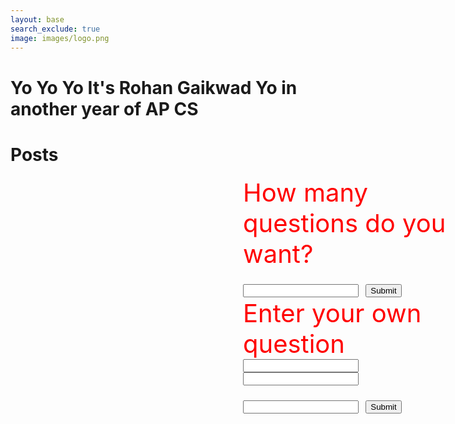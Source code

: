 ```yaml
---
layout: base
search_exclude: true
image: images/logo.png
---
```


# Yo Yo Yo It's Rohan Gaikwad Yo in another year of AP CS

# Posts

<script>
        let score = 0
        let total = 0
        let count = 0
        let correct = 0
        class Jeopardy {
            constructor(question, answer, point) {
                this.question = question;
                this.answer = answer;
                this.point = point;
            }
            CheckAnswer(guess) {
                let answerfr = this.answer;
                return (guess.toUpperCase() === (answerfr).toUpperCase());
            }
        }
        let q1 = new Jeopardy('What is the capital of Chile?', 'Santiago', 2);
        let q2 = new Jeopardy('What is the capital of France?', 'Paris', 1);
        let q3 = new Jeopardy('What is the capital of Czech Republic?', 'Prague', 2);
        let q4 = new Jeopardy('What is the capital of Portugal?', 'Lisbon', 2);
        let q5 = new Jeopardy('What is the capital of Ethiopia?', 'Addis Ababa', 2);
        let q6 = new Jeopardy('Who is the President of the United States?', 'Joe Biden', 1);
        let q7 = new Jeopardy('Who is the leader of Russia? (Full Name)', 'Vladimir Putin', 1);
        let q8 = new Jeopardy('What is the capital of the United States? (No punctuation)', 'Washington DC', 1);
        let q9 = new Jeopardy('What country is being invaded by Russia?', 'Ukraine', 2);
    
            const qarray = [q1, q2, q3, q4, q5, q6, q7, q8, q9]

        function QNA(number) {
            if (number > qarray.length){
                document.getElementById('answer').innerHTML = "I can only print up to " + qarray.length + " questions";
            }
            for (let i = 0; i < number; i++) {
                const randomValue = qarray[Math.floor(Math.random() * qarray.length)];
                var index = qarray.indexOf(randomValue);
                if (index > -1) {
                    qarray.splice(index, 1);
                }
                let guess = prompt(randomValue.question + " Points: " + randomValue.point);
                count = count + 1;
                total = total + randomValue.point;
                if (randomValue.CheckAnswer(guess)) {
                    score = score + randomValue.point;
                    correct = correct + 1
                    document.getElementById('answer').innerHTML = "Well Done!";
                    document.getElementById('score').innerHTML = "Your score is " + score + "/" + total;
                    document.getElementById('correct').innerHTML = "You got " + correct + " questions correct out of " + count;
                }
                else {
                    document.getElementById('answer').innerHTML = "Nice Try!";
                    document.getElementById('score').innerHTML = "Your score is " + score + "/" + total;
                    document.getElementById('correct').innerHTML = "Sorry, you have gotten " + correct + " questions correct out of " + count;
                }
                }
        }
        function addQs(question, answer1, points) {
            let newquestion = new Jeopardy(question, answer1, parseInt(points));
            qarray.push(newquestion);
            console.log(qarray);
        }
    </script>
<html>
        <div class="container" style="position: absolute; font-size: 40px;color: red; left: 600px">
            <label for="number">How many questions do you want?</label>
            <br>
            <input id="number" type="number"/>
            <button onclick="QNA(document.getElementById('number').value)">Submit</button>
        </div>
        <br>
        <br>
        <br>
        <br>
        <br>
        <br>
        <p style="text-align: center; font-size: 40px;color: red;" id="answer"></p>
        <p style="text-align: center; font-size: 40px;color: red;" id="score"></p>
        <p style="text-align: center; font-size: 40px;color: red;" id="correct"></p>
        <br>
        <br>
        <br>
        <div class="container" style = "position: absolute; font-size: 40px; color: red; left: 600px">
            <label for="question">Enter your own question</label>
            <br>
            <input id="question" type="text"/>
            <br>
            <input id="answer1" type="text"/>
            <br>
            <input id="points" type="number"/>
            <button onclick="addQs(document.getElementById('question').value, document.getElementById('answer1').value, document.getElementById('points').value)">Submit</button>
        <br>
        <br>
        <br><br>
        <br>
        <br>
        <br>
        <br>
        <br>
        <br>
        <br>
        <br>





































